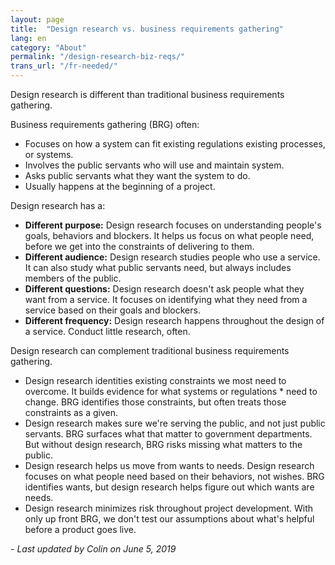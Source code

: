 ```yaml
---
layout: page
title:  "Design research vs. business requirements gathering"
lang: en
category: "About"
permalink: "/design-research-biz-reqs/"
trans_url: "/fr-needed/"
---
```


Design research is different than traditional business requirements gathering. 

Business requirements gathering (BRG) often:
* Focuses on how a system can fit existing regulations existing processes, or systems.
* Involves the public servants who will use and maintain system.
* Asks public servants what they want the system to do.
* Usually happens at the beginning of a project.

Design research has a:
* **Different purpose:** Design research focuses on understanding people's goals, behaviors and blockers. It helps us focus on what people need, before we get into the constraints of delivering to them.
* **Different audience:** Design research studies people who use a service. It can also study what public servants need, but always includes members of the public.
* **Different questions:** Design research doesn't ask people what they want from a service. It focuses on identifying what they need from a service based on their goals and blockers. 
* **Different frequency:** Design research happens throughout the design of a service. Conduct little research, often.

Design research can complement traditional business requirements gathering.
* Design research identities existing constraints we most need to overcome. It builds evidence for what systems or regulations * need to change. BRG identifies those constraints, but often treats those constraints as a given.
* Design research makes sure we're serving the public, and not just public servants. BRG surfaces what that matter to government departments. But without design research, BRG risks missing what matters to the public.
* Design research helps us move from wants to needs. Design research focuses on what people need based on their behaviors, not wishes. BRG identifies wants, but design research helps figure out which wants are needs.
* Design research minimizes risk throughout project development. With only up front BRG, we don't test our assumptions about what's helpful before a product goes live.

_- Last updated by Colin on June 5, 2019_
